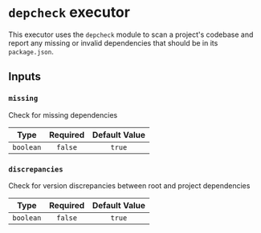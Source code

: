 # `depcheck` executor

This executor uses the `depcheck` module to scan a project's codebase and report any missing or invalid dependencies that should be in its `package.json`.

## Inputs

### `missing`

Check for missing dependencies

|   Type    | Required | Default Value |
| :-------: | :------: | :-----------: |
| `boolean` | `false`  |    `true`     |

### `discrepancies`

Check for version discrepancies between root and project dependencies

|   Type    | Required | Default Value |
| :-------: | :------: | :-----------: |
| `boolean` | `false`  |    `true`     |
